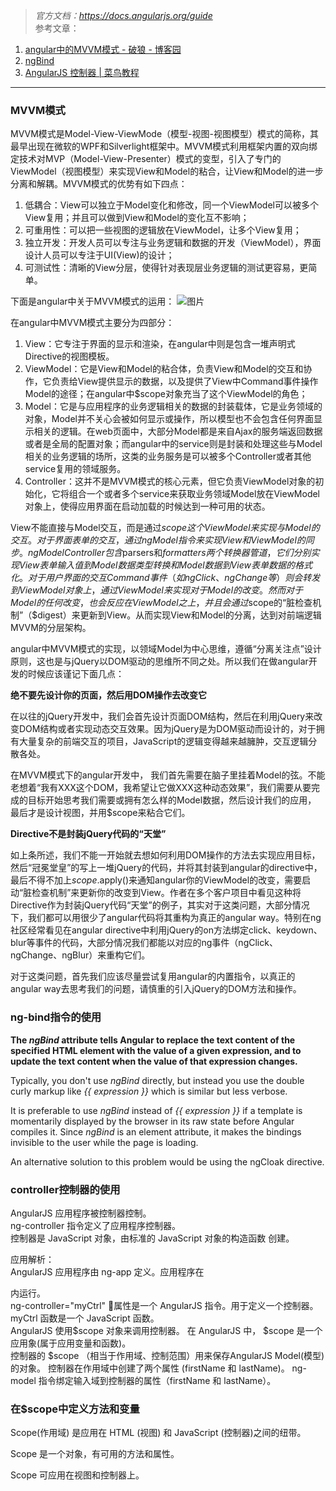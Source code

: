 > *官方文档：https://docs.angularjs.org/guide*  
> 参考文章：
1. [angular中的MVVM模式 - 破狼 - 博客园](http://www.cnblogs.com/whitewolf/p/4581254.html)
1. [ngBind](https://docs.angularjs.org/api/ng/directive/ngBind)
1. [AngularJS 控制器 | 菜鸟教程](http://www.runoob.com/angularjs/angularjs-controllers.html)

___

### MVVM模式
MVVM模式是Model-View-ViewMode（模型-视图-视图模型）模式的简称，其最早出现在微软的WPF和Silverlight框架中。MVVM模式利用框架内置的双向绑定技术对MVP（Model-View-Presenter）模式的变型，引入了专门的ViewModel（视图模型）来实现View和Model的粘合，让View和Model的进一步分离和解耦。MVVM模式的优势有如下四点：

1. 低耦合：View可以独立于Model变化和修改，同一个ViewModel可以被多个View复用；并且可以做到View和Model的变化互不影响；
1. 可重用性：可以把一些视图的逻辑放在ViewModel，让多个View复用；
1. 独立开发：开发人员可以专注与业务逻辑和数据的开发（ViewModel），界面设计人员可以专注于UI(View)的设计；
1. 可测试性：清晰的View分层，使得针对表现层业务逻辑的测试更容易，更简单。  

下面是angular中关于MVVM模式的运用：
![图片](http://greengerong.github.io/images/blog_img/angular-mvvm.png?_=210931895)


在angular中MVVM模式主要分为四部分：

1. View：它专注于界面的显示和渲染，在angular中则是包含一堆声明式Directive的视图模板。
1. ViewModel：它是View和Model的粘合体，负责View和Model的交互和协作，它负责给View提供显示的数据，以及提供了View中Command事件操作Model的途径；在angular中$scope对象充当了这个ViewModel的角色；
1. Model：它是与应用程序的业务逻辑相关的数据的封装载体，它是业务领域的对象，Model并不关心会被如何显示或操作，所以模型也不会包含任何界面显示相关的逻辑。在web页面中，大部分Model都是来自Ajax的服务端返回数据或者是全局的配置对象；而angular中的service则是封装和处理这些与Model相关的业务逻辑的场所，这类的业务服务是可以被多个Controller或者其他service复用的领域服务。
1. Controller：这并不是MVVM模式的核心元素，但它负责ViewModel对象的初始化，它将组合一个或者多个service来获取业务领域Model放在ViewModel对象上，使得应用界面在启动加载的时候达到一种可用的状态。

View不能直接与Model交互，而是通过$scope这个ViewModel来实现与Model的交互。对于界面表单的交互，通过ngModel指令来实现View和ViewModel的同步。ngModelController包含$parsers和$formatters两个转换器管道，它们分别实现View表单输入值到Model数据类型转换和Model数据到View表单数据的格式化。对于用户界面的交互Command事件（如ngClick、ngChange等）则会转发到ViewModel对象上，通过ViewModel来实现对于Model的改变。然而对于Model的任何改变，也会反应在ViewModel之上，并且会通过$scope的“脏检查机制”（$digest）来更新到View。从而实现View和Model的分离，达到对前端逻辑MVVM的分层架构。

angular中MVVM模式的实现，以领域Model为中心思维，遵循“分离关注点”设计原则，这也是与jQuery以DOM驱动的思维所不同之处。所以我们在做angular开发的时候应该谨记下面几点：

**绝不要先设计你的页面，然后用DOM操作去改变它**

在以往的jQuery开发中，我们会首先设计页面DOM结构，然后在利用jQuery来改变DOM结构或者实现动态交互效果。因为jQuery是为DOM驱动而设计的，对于拥有大量复杂的前端交互的项目，JavaScript的逻辑变得越来越臃肿，交互逻辑分散各处。

在MVVM模式下的angular开发中， 我们首先需要在脑子里挂着Model的弦。不能老想着“我有XXX这个DOM，我希望让它做XXX这种动态效果”，我们需要从要完成的目标开始思考我们需要或拥有怎么样的Model数据，然后设计我们的应用， 最后才是设计视图，并用$scope来粘合它们。

**Directive不是封装jQuery代码的“天堂”**

如上条所述，我们不能一开始就去想如何利用DOM操作的方法去实现应用目标，然后“冠冕堂皇”的写上一堆jQuery的代码，并将其封装到angular的directive中，最后不得不加上$scope.$apply()来通知angular你的ViewModel的改变，需要启动“脏检查机制”来更新你的改变到View。作者在多个客户项目中看见这种将Directive作为封装jQuery代码“天堂”的例子，其实对于这类问题，大部分情况下，我们都可以用很少了angular代码将其重构为真正的angular way。特别在ng社区经常看见在angular directive中利用jQuery的on方法绑定click、keydown、blur等事件的代码，大部分情况我们都能以对应的ng事件（ngClick、ngChange、ngBlur）来重构它们。

对于这类问题，首先我们应该尽量尝试复用angular的内置指令，以真正的angular way去思考我们的问题，请慎重的引入jQuery的DOM方法和操作。

### ng-bind指令的使用
**The *ngBind* attribute tells Angular to replace the text content of the specified HTML element with the value of a given expression, and to update the text content when the value of that expression changes.**

Typically, you don't use *ngBind* directly, but instead you use the double curly markup like *{{ expression }}* which is similar but less verbose.

It is preferable to use *ngBind* instead of *{{ expression }}* if a template is momentarily displayed by the browser in its raw state before Angular compiles it. Since *ngBind* is an element attribute, it makes the bindings invisible to the user while the page is loading.

An alternative solution to this problem would be using the ngCloak directive.
### controller控制器的使用
AngularJS 应用程序被控制器控制。  
ng-controller 指令定义了应用程序控制器。  
控制器是 JavaScript 对象，由标准的 JavaScript 对象的构造函数 创建。  

应用解析：  
AngularJS 应用程序由 ng-app 定义。应用程序在 <div> 内运行。  
ng-controller="myCtrl" 属性是一个 AngularJS 指令。用于定义一个控制器。  
myCtrl 函数是一个 JavaScript 函数。  
AngularJS 使用$scope 对象来调用控制器。
在 AngularJS 中， $scope 是一个应用象(属于应用变量和函数)。  
控制器的 $scope （相当于作用域、控制范围）用来保存AngularJS Model(模型)的对象。
控制器在作用域中创建了两个属性 (firstName 和 lastName)。
ng-model 指令绑定输入域到控制器的属性（firstName 和 lastName）。

### 在$scope中定义方法和变量
Scope(作用域) 是应用在 HTML (视图) 和 JavaScript (控制器)之间的纽带。

Scope 是一个对象，有可用的方法和属性。

Scope 可应用在视图和控制器上。
